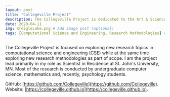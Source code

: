```yaml
---
layout: post
title: "Collegeville Project"
description: The Collegeville Project is dedicated to the Art & Science of Computational Science and Engineering
date: 2020-04-11
img: KreigleLake.png # Add image post (optional)
tags: [Computational Science and Engineering, Research Methodologies] # add tag
---
```

The Collegeville Project is focused on exploring new research topics in computational science and engineering (CSE) while at the same time exploring new research methodologies as part of scope.  I am the project lead primarily in my role as Scientist in Residence at St. John's University, MN.  Most of the research is conducted by undergraduate computer science, mathematics and, recently, psychology students.  

GitHub: [https://github.com/Collegeville](https://github.com/Collegeville).  Website: [https://collegeville.github.io](https://collegeville.github.io).
